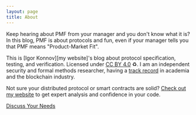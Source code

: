 ```yaml
---
layout: page
title: About
---
```


Keep hearing about PMF from your manager and you don't know what it is? In this
blog, PMF is about protocols and fun, even if your manager tells you
that PMF means "Product-Market Fit".

This is [Igor Konnov][my website]'s blog about protocol specification, testing,
and verification. Licensed under [CC BY 4.0][] :recycle:. I am an independent
security and formal methods researcher, having a [track record][] in academia
and the blockchain industry.

Not sure your distributed protocol or smart contracts are solid?  [Check out my
website][website] to get expert analysis and confidence in your code.

<div class="button-container">
  <a href="/contact" class="contact-link-button">Discuss Your Needs</a>
</div>


[Quint]: https://konnov.phd/portfolio/quint/
[Quint License]: https://github.com/informalsystems/quint/blob/main/LICENSE
[Apalache]: https://konnov.phd/portfolio/apalache/
[Apalache License]: https://github.com/apalache-mc/apalache/blob/main/LICENSE
[Apache 2.0]: https://www.apache.org/licenses/LICENSE-2.0
[website]: https://konnov.phd/
[CC BY 4.0]: https://creativecommons.org/licenses/by/4.0/
[track record]: https://konnov.phd/research/
[Thomas Pani]: https://thpani.net/
[Andrey Kuprianov]: https://systems-made-simple.dev/about.html
[Jure Kukovec]: https://www.linkedin.com/in/jure-kukovec/
